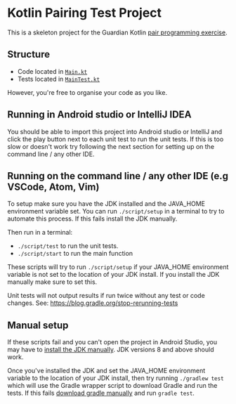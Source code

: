 # Kotlin Pairing Test Project

This is a skeleton project for the Guardian Kotlin [pair programming exercise](https://github.com/guardian/coding-exercises).

## Structure
- Code located in [`Main.kt`](./src/main/kotlin/com/gu/pairingtest/Main.kt)
- Tests located in [`MainTest.kt`](./src/test/kotlin/MainTest.kt)

However, you're free to organise your code as you like. 

## Running in Android studio or IntelliJ IDEA
You should be able to import this project into Android studio or IntelliJ and click the play button next to each unit test to run the unit tests. If this is too slow or doesn't work try following the next section for setting up on the command line / any other IDE.

## Running on the command line / any other IDE (e.g VSCode, Atom, Vim)

To setup make sure you have the JDK installed and the JAVA_HOME environment variable set. You can run `./script/setup` in a terminal to try to automate this process. If this fails install the JDK manually.

Then run in a terminal:
- `./script/test` to run the unit tests. 
- `./script/start` to run the main function

These scripts will try to run `./script/setup` if your JAVA_HOME environment variable is not set to the location of your JDK install. If you install the JDK manually make sure to set this.

Unit tests will not output results if run twice without any test or code changes. See: https://blog.gradle.org/stop-rerunning-tests

## Manual setup

If these scripts fail and you can't open the project in Android Studio, you may have to [install the JDK manually](https://adoptium.net/). JDK versions 8 and above should work.

Once you've installed the JDK and set the JAVA_HOME environment variable to the location of your JDK install, then try running `./gradlew test` which will use the Gradle wrapper script to download Gradle and run the tests. If this fails [download gradle manually](https://gradle.org/install/) and run `gradle test`.

